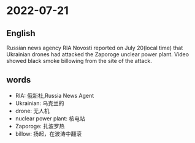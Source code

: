 # 2022-07-21


## English
Russian news agency RIA Novosti
reported on July 20(local time) that 
Ukrainian drones had attacked the 
Zaporoge unclear power plant. Video
showed black smoke billowing from the 
site of the attack.


## words
* RIA: 俄新社,Russia News Agent
* Ukrainian: 乌克兰的
* drone: 无人机
* nuclear power plant: 核电站
* Zaporoge: 扎波罗热
* billow: 扬起，在波涛中翻滚
